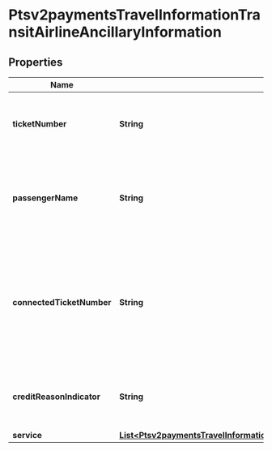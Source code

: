 
# Ptsv2paymentsTravelInformationTransitAirlineAncillaryInformation

## Properties
Name | Type | Description | Notes
------------ | ------------- | ------------- | -------------
**ticketNumber** | **String** | Ticket number, which consists of the carrier code, form, and serial number, without the check digit. **Important** This field is required in the U.S. in order for you to qualify for either the custom payment service (CPS) or the electronic interchange reimbursement fee (EIRF) program. Format: English characters only. Optional field for ancillary services.  |  [optional]
**passengerName** | **String** | Name of the passenger. If the passenger’s name is not available, this value is the cardholder’s name. If neither the passenger’s name nor the cardholder’s name is available, this value is a description of the ancillary purchase. **Important** This field is required in the U.S. in order for you to qualify for either the custom payment service (CPS) or the electronic interchange reimbursement fee (EIRF) program. Format: English characters only. Optional field for ancillary service.  |  [optional]
**connectedTicketNumber** | **String** | Number for the airline ticket to which the ancillary purchase is connected.  If this purchase has a connection or relationship to another purchase such as a baggage fee for a passenger transport ticket, this field must contain the ticket number for the other purchase.  For a stand-alone purchase, the value for this field must be the same as the value for the &#x60;travelInformation.transit.airline.ancillaryInformation.ticketNumber&#x60; field. **Important** This field is required in the U.S. in order for you to qualify for either the custom payment service (CPS) or the electronic interchange reimbursement fee (EIRF) program. Format: English characters only. Optional request field for ancillary services.  |  [optional]
**creditReasonIndicator** | **String** | Reason for the credit. Possible values: - &#x60;A&#x60;: Cancellation of the ancillary passenger transport purchase. - &#x60;B&#x60;: Cancellation of the airline ticket and the passenger transport ancillary purchase. - &#x60;C&#x60;: Cancellation of the airline ticket. - &#x60;O&#x60;: Other. - &#x60;P&#x60;: Partial refund of the airline ticket. Format: English characters only. Optional field for ancillary services.  |  [optional]
**service** | [**List&lt;Ptsv2paymentsTravelInformationTransitAirlineAncillaryInformationService&gt;**](Ptsv2paymentsTravelInformationTransitAirlineAncillaryInformationService.md) |  |  [optional]



